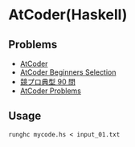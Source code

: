 # AtCoder(Haskell)

## Problems

- [AtCoder](https://atcoder.jp/home)
- [AtCoder Beginners Selection](https://atcoder.jp/contests/abs/tasks)
- [競プロ典型 90 問](https://atcoder.jp/contests/typical90)
- [AtCoder Problems](https://kenkoooo.com/atcoder/#/table/)

## Usage

```
runghc mycode.hs < input_01.txt
```
